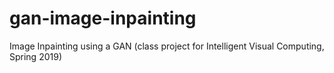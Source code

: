 # gan-image-inpainting
Image Inpainting using a GAN (class project for Intelligent Visual Computing, Spring 2019)
